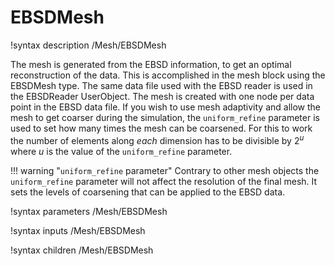 # EBSDMesh
!syntax description /Mesh/EBSDMesh

The mesh is generated from the EBSD information, to get an optimal reconstruction
of the data. This is accomplished in the mesh block using the EBSDMesh type. The
same data file used with the EBSD reader is used in the EBSDReader UserObject.
The mesh is created with one node per data point in the EBSD data file. If you
wish to use mesh adaptivity and allow the mesh to get coarser during the simulation,
the ```uniform_refine``` parameter is used to set how many times the mesh can be
coarsened. For this to work the number of elements along _each_ dimension has to
be divisible by $2^u$ where $u$ is the value of the ```uniform_refine``` parameter.

!!! warning "```uniform_refine``` parameter"
    Contrary to other mesh objects the ```uniform_refine``` parameter will not
    affect the resolution of the final mesh. It sets the levels of coarsening
    that can be applied to the EBSD data.

!syntax parameters /Mesh/EBSDMesh

!syntax inputs /Mesh/EBSDMesh

!syntax children /Mesh/EBSDMesh
